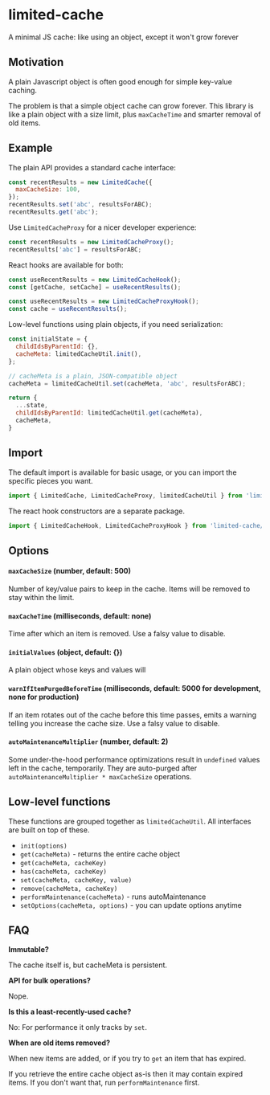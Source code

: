 # limited-cache

A minimal JS cache: like using an object, except it won't grow forever

## Motivation

A plain Javascript object is often good enough for simple key-value caching.

The problem is that a simple object cache can grow forever. This library is like a plain object with a size limit,
plus `maxCacheTime` and smarter removal of old items.


## Example

The plain API provides a standard cache interface:
```javascript
const recentResults = new LimitedCache({
  maxCacheSize: 100,
});
recentResults.set('abc', resultsForABC);
recentResults.get('abc');
```

Use `LimitedCacheProxy` for a nicer developer experience:
```javascript
const recentResults = new LimitedCacheProxy();
recentResults['abc'] = resultsForABC;
```

React hooks are available for both:
```javascript
const useRecentResults = new LimitedCacheHook();
const [getCache, setCache] = useRecentResults();
```
```javascript
const useRecentResults = new LimitedCacheProxyHook();
const cache = useRecentResults();
```

Low-level functions using plain objects, if you need serialization:
```javascript
const initialState = {
  childIdsByParentId: {},
  cacheMeta: limitedCacheUtil.init(),
};

// cacheMeta is a plain, JSON-compatible object
cacheMeta = limitedCacheUtil.set(cacheMeta, 'abc', resultsForABC);

return {
  ...state,
  childIdsByParentId: limitedCacheUtil.get(cacheMeta),
  cacheMeta,
}
```


## Import

The default import is available for basic usage, or you can import the specific pieces you want.

```javascript
import { LimitedCache, LimitedCacheProxy, limitedCacheUtil } from 'limited-cache';
```

The react hook constructors are a separate package.
```javascript
import { LimitedCacheHook, LimitedCacheProxyHook } from 'limited-cache/hook';
```

## Options

#### `maxCacheSize` (number, default: 500)
Number of key/value pairs to keep in the cache. Items will be removed to stay within the limit.

#### `maxCacheTime` (milliseconds, default: none)
Time after which an item is removed. Use a falsy value to disable.

#### `initialValues` (object, default: {})
A plain object whose keys and values will 

#### `warnIfItemPurgedBeforeTime` (milliseconds, default: 5000 for development, none for production)
If an item rotates out of the cache before this time passes, emits a warning telling you increase the cache size.
Use a falsy value to disable.

#### `autoMaintenanceMultiplier` (number, default: 2)
Some under-the-hood performance optimizations result in `undefined` values left in the cache, temporarily.
They are auto-purged after `autoMaintenanceMultiplier * maxCacheSize` operations.

 
## Low-level functions

These functions are grouped together as `limitedCacheUtil`. All interfaces are built on top of these.

* `init(options)`
* `get(cacheMeta)` - returns the entire cache object
* `get(cacheMeta, cacheKey)`
* `has(cacheMeta, cacheKey)`
* `set(cacheMeta, cacheKey, value)`
* `remove(cacheMeta, cacheKey)`
* `performMaintenance(cacheMeta)` - runs autoMaintenance
* `setOptions(cacheMeta, options)` - you can update options anytime


## FAQ

**Immutable?**

The cache itself is, but cacheMeta is persistent.

**API for bulk operations?**

Nope.

**Is this a least-recently-used cache?**

No: For performance it only tracks by `set`.

**When are old items removed?**

When new items are added, or if you try to `get` an item that has expired.

If you retrieve the entire cache object as-is then it may contain expired items. If you don't want that,
run `performMaintenance` first.
